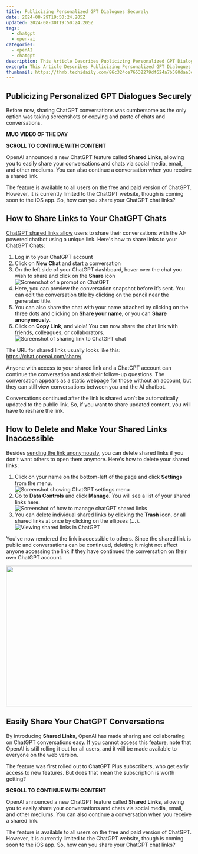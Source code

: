 ```yaml
---
title: Publicizing Personalized GPT Dialogues Securely
date: 2024-08-29T19:50:24.205Z
updated: 2024-08-30T19:50:24.205Z
tags:
  - chatgpt
  - open-ai
categories:
  - openAI
  - chatgpt
description: This Article Describes Publicizing Personalized GPT Dialogues Securely
excerpt: This Article Describes Publicizing Personalized GPT Dialogues Securely
thumbnail: https://thmb.techidaily.com/86c324ce76532279df624a7b580daa3d859103088f02a9b5a61fe37bc90c745a.png
---
```


## Publicizing Personalized GPT Dialogues Securely

 Before now, sharing ChatGPT conversations was cumbersome as the only option was taking screenshots or copying and paste of chats and conversations.

**MUO VIDEO OF THE DAY**

**SCROLL TO CONTINUE WITH CONTENT**

 OpenAI announced a new ChatGPT feature called **Shared Links**, allowing you to easily share your conversations and chats via social media, email, and other mediums. You can also continue a conversation when you receive a shared link.

 The feature is available to all users on the free and paid version of ChatGPT. However, it is currently limited to the ChatGPT website, though is coming soon to the iOS app. So, how can you share your ChatGPT chat links?

## How to Share Links to Your ChatGPT Chats

[ChatGPT shared links allow](http://www.makeuseof.com/what-are-chatgpt-shared-links-how-do-they-work/) users to share their conversations with the AI-powered chatbot using a unique link. Here's how to share links to your ChatGPT Chats:

1. Log in to your ChatGPT account
2. Click on **New Chat** and start a conversation
3. On the left side of your ChatGPT dashboard, hover over the chat you wish to share and click on the **Share** icon  
![Screenshot of a prompt on ChatGPT](https://static1.makeuseofimages.com/wordpress/wp-content/uploads/2023/06/screenshot-2023-06-04-170116.jpg)
4. Here, you can preview the conversation snapshot before it’s sent. You can edit the conversation title by clicking on the pencil near the generated title.
5. You can also share the chat with your name attached by clicking on the three dots and clicking on **Share your name**, or you can **Share anonymously**.
6. Click on **Copy Link**, and viola! You can now share the chat link with friends, colleagues, or collaborators.  
![Screenshot of sharing link to ChatGPT chat](https://static1.makeuseofimages.com/wordpress/wp-content/uploads/2023/06/screenshot-2023-06-04-170348.jpg)

 The URL for shared links usually looks like this: <https://chat.openai.com/share/><conversation-ID>

 Anyone with access to your shared link and a ChatGPT account can continue the conversation and ask their follow-up questions. The conversation appears as a static webpage for those without an account, but they can still view conversations between you and the AI chatbot.

 Conversations continued after the link is shared won’t be automatically updated to the public link. So, if you want to share updated content, you will have to reshare the link.

## How to Delete and Make Your Shared Links Inaccessible

 Besides [sending the link anonymously](https://www.makeuseof.com/tag/how-to-send-completely-anonymous-emails/), you can delete shared links if you don't want others to open them anymore. Here's how to delete your shared links:

1. Click on your name on the bottom-left of the page and click **Settings** from the menu.  
![Screenshot showing ChatGPT settings menu](https://static1.makeuseofimages.com/wordpress/wp-content/uploads/2023/06/screenshot-2023-06-04-172600.jpg)
2. Go to **Data Controls** and click **Manage**. You will see a list of your shared links here.  
![Screenshot of how to manage chatGPT shared links](https://static1.makeuseofimages.com/wordpress/wp-content/uploads/2023/06/screenshot-2023-06-04-172703.jpg)
3. You can delete individual shared links by clicking the **Trash** icon, or all shared links at once by clicking on the ellipses (**...**).  
![Viewing shared links in ChatGPT](https://static1.makeuseofimages.com/wordpress/wp-content/uploads/2023/06/screenshot-2023-06-04-172730.jpg)

 You've now rendered the link inaccessible to others. Since the shared link is public and conversations can be continued, deleting it might not affect anyone accessing the link if they have continued the conversation on their own ChatGPT account.

<!-- affiliate ads begin -->
<a href="https://twopages.pxf.io/c/5597632/2016067/18544" target="_top" id="2016067"><img src="//a.impactradius-go.com/display-ad/18544-2016067" border="0" alt="" width="1020" height="380"/></a><img height="0" width="0" src="https://imp.pxf.io/i/5597632/2016067/18544" style="position:absolute;visibility:hidden;" border="0" />
<!-- affiliate ads end -->
## Easily Share Your ChatGPT Conversations

 By introducing **Shared Links**, OpenAI has made sharing and collaborating on ChatGPT conversations easy. If you cannot access this feature, note that OpenAI is still rolling it out for all users, and it will be made available to everyone on the web version.

 The feature was first rolled out to ChatGPT Plus subscribers, who get early access to new features. But does that mean the subscription is worth getting?

**SCROLL TO CONTINUE WITH CONTENT**

 OpenAI announced a new ChatGPT feature called **Shared Links**, allowing you to easily share your conversations and chats via social media, email, and other mediums. You can also continue a conversation when you receive a shared link.

 The feature is available to all users on the free and paid version of ChatGPT. However, it is currently limited to the ChatGPT website, though is coming soon to the iOS app. So, how can you share your ChatGPT chat links?


<ins class="adsbygoogle"
     style="display:block"
     data-ad-format="autorelaxed"
     data-ad-client="ca-pub-7571918770474297"
     data-ad-slot="1223367746"></ins>



<ins class="adsbygoogle"
     style="display:block"
     data-ad-client="ca-pub-7571918770474297"
     data-ad-slot="8358498916"
     data-ad-format="auto"
     data-full-width-responsive="true"></ins>


